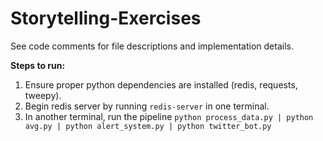# Storytelling-Exercises

See code comments for file descriptions and implementation details.

**Steps to run:**

1. Ensure proper python dependencies are installed (redis, requests, tweepy).
2. Begin redis server by running ```redis-server``` in one terminal.
2. In another terminal, run the pipeline ```python process_data.py | python avg.py | python alert_system.py | python twitter_bot.py```
